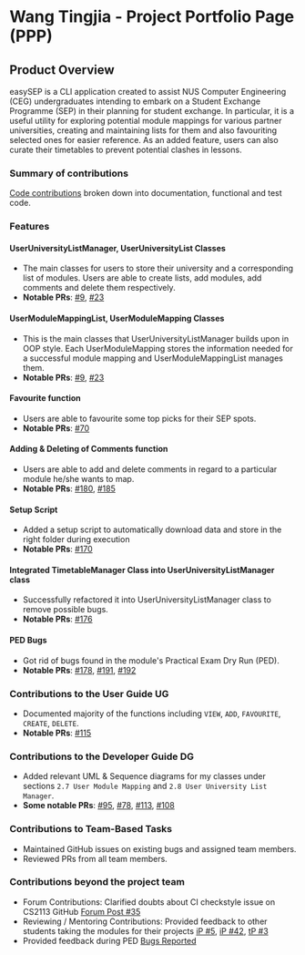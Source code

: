 # Wang Tingjia - Project Portfolio Page (PPP)

## Product Overview
easySEP is a CLI application created to assist NUS Computer Engineering (CEG) undergraduates intending to embark on a Student Exchange Programme (SEP) in their planning for student exchange.
In particular, it is a useful utility for exploring potential module mappings for various partner universities,
creating and maintaining lists for them and also favouriting selected ones for easier reference. As an added feature, users can also curate their timetables to prevent potential clashes in lessons.

### Summary of contributions

[Code contributions](https://nus-cs2113-ay2223s1.github.io/tp-dashboard/?search=wangtingjia&breakdown=true)
broken down into documentation, functional and test code.

### Features

#### UserUniversityListManager, UserUniversityList Classes
* The main classes for users to store their university and a corresponding list of modules. Users are able to create lists, add modules, add comments and delete them respectively.
* **Notable PRs**: [#9](https://github.com/AY2223S1-CS2113-W13-2/tp/pull/9), [#23](https://github.com/AY2223S1-CS2113-W13-2/tp/pull/23)

#### UserModuleMappingList, UserModuleMapping Classes
* This is the main classes that UserUniversityListManager builds upon in OOP style. Each UserModuleMapping stores the information needed for a successful module mapping and UserModuleMappingList manages them.
* **Notable PRs**: [#9](https://github.com/AY2223S1-CS2113-W13-2/tp/pull/9), [#23](https://github.com/AY2223S1-CS2113-W13-2/tp/pull/23)

#### Favourite function
* Users are able to favourite some top picks for their SEP spots.
* **Notable PRs**: [#70](https://github.com/AY2223S1-CS2113-W13-2/tp/pull/70)

#### Adding & Deleting of Comments function
* Users are able to add and delete comments in regard to a particular module he/she wants to map.
* **Notable PRs**: [#180](https://github.com/AY2223S1-CS2113-W13-2/tp/pull/180), [#185](https://github.com/AY2223S1-CS2113-W13-2/tp/pull/185)

#### Setup Script
* Added a setup script to automatically download data and store in the right folder during execution
* **Notable PRs**: [#170](https://github.com/AY2223S1-CS2113-W13-2/tp/pull/170)

#### Integrated TimetableManager Class into UserUniversityListManager class
* Successfully refactored it into UserUniversityListManager class to remove possible bugs. 
* **Notable PRs**: [#176](https://github.com/AY2223S1-CS2113-W13-2/tp/pull/176)

#### PED Bugs
* Got rid of bugs found in the module's Practical Exam Dry Run (PED).
* **Notable PRs**: [#178](https://github.com/AY2223S1-CS2113-W13-2/tp/pull/178), [#191](https://github.com/AY2223S1-CS2113-W13-2/tp/pull/191), [#192](https://github.com/AY2223S1-CS2113-W13-2/tp/pull/192)

### Contributions to the User Guide UG
* Documented majority of the functions including `VIEW`, `ADD`, `FAVOURITE`, `CREATE`, `DELETE`.
* **Notable PRs**: [#115](https://github.com/AY2223S1-CS2113-W13-2/tp/pull/115)

### Contributions to the Developer Guide DG
* Added relevant UML & Sequence diagrams for my classes under sections `2.7 User Module Mapping` and `2.8 User University List Manager`.
* **Some notable PRs**: [#95](https://github.com/AY2223S1-CS2113-W13-2/tp/pull/95), [#78](https://github.com/AY2223S1-CS2113-W13-2/tp/pull/78), [#113](https://github.com/AY2223S1-CS2113-W13-2/tp/pull/113), [#108](https://github.com/AY2223S1-CS2113-W13-2/tp/pull/108)

### Contributions to Team-Based Tasks
* Maintained GitHub issues on existing bugs and assigned team members.
* Reviewed PRs from all team members.

### Contributions beyond the project team
* Forum Contributions: Clarified doubts about CI checkstyle issue on CS2113 GitHub [Forum Post #35](https://github.com/nus-cs2113-AY2223S1/forum/issues/35)
* Reviewing / Mentoring Contributions: Provided feedback to other students taking the modules for their projects [iP #5](https://github.com/nus-cs2113-AY2223S1/ip/pull/5), [iP #42](https://github.com/nus-cs2113-AY2223S1/ip/pull/42), [tP #3](https://github.com/nus-cs2113-AY2223S1/tp/pull/3)
* Provided feedback during PED [Bugs Reported](https://github.com/wangtingjia/ped/issues)
